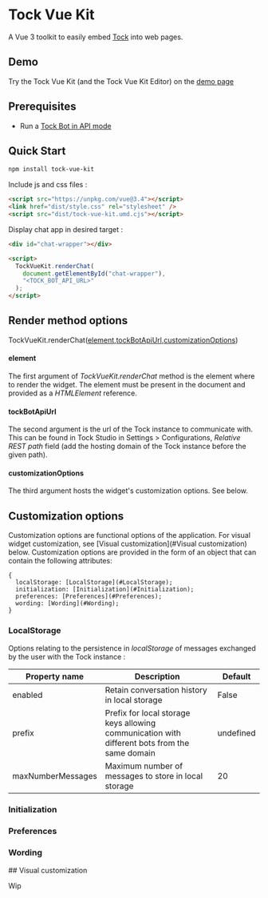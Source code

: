# Tock Vue Kit

A Vue 3 toolkit to easily embed [Tock](https://doc.tock.ai) into web pages.

## Demo

Try the Tock Vue Kit (and the Tock Vue Kit Editor) on the [demo page](https://doc.tock.ai/tock-vue-kit/)

## Prerequisites

- Run a [Tock Bot in API mode](https://doc.tock.ai/tock/en/dev/bot-api/)

## Quick Start

```bash
npm install tock-vue-kit
```

Include js and css files :

```html
<script src="https://unpkg.com/vue@3.4"></script>
<link href="dist/style.css" rel="stylesheet" />
<script src="dist/tock-vue-kit.umd.cjs"></script>
```

Display chat app in desired target :

```html
<div id="chat-wrapper"></div>

<script>
  TockVueKit.renderChat(
    document.getElementById("chat-wrapper"),
    "<TOCK_BOT_API_URL>"
  );
</script>
```

## Render method options

TockVueKit.renderChat([element](#element),[tockBotApiUrl](#tockBotApiUrl),[customizationOptions](#customizationOptions))

#### element

The first argument of _TockVueKit.renderChat_ method is the element where to render the widget. The element must be present in the document and provided as a _HTMLElement_ reference.

#### tockBotApiUrl

The second argument is the url of the Tock instance to communicate with. This can be found in Tock Studio in Settings > Configurations, _Relative REST path_ field (add the hosting domain of the Tock instance before the given path).

#### customizationOptions

The third argument hosts the widget's customization options. See below.

## Customization options

Customization options are functional options of the application. For visual widget customization, see [Visual customization](#Visual customization) below.
Customization options are provided in the form of an object that can contain the following attributes:

```
{
  localStorage: [LocalStorage](#LocalStorage);
  initialization: [Initialization](#Initialization);
  preferences: [Preferences](#Preferences);
  wording: [Wording](#Wording);
}
```

### LocalStorage

Options relating to the persistence in _localStorage_ of messages exchanged by the user with the Tock instance :

| Property name     | Description                                                                                   | Default   |
| ----------------- | --------------------------------------------------------------------------------------------- | --------- |
| enabled           | Retain conversation history in local storage                                                  | False     |
| prefix            | Prefix for local storage keys allowing communication with different bots from the same domain | undefined |
| maxNumberMessages | Maximum number of messages to store in local storage                                          | 20        |

### Initialization

### Preferences

### Wording

## Visual customization

Wip
